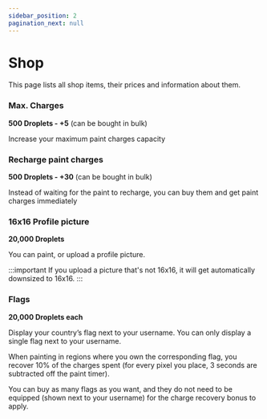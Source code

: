 ```yaml
---
sidebar_position: 2
pagination_next: null
---
```


# Shop
This page lists all shop items, their prices and information about them.

### Max. Charges
**500 Droplets - +5** (can be bought in bulk)

Increase your maximum paint charges capacity

### Recharge paint charges
**500 Droplets - +30** (can be bought in bulk)

Instead of waiting for the paint to recharge, you can buy them and get paint charges immediately

### 16x16 Profile picture
**20,000 Droplets**

You can paint, or upload a profile picture.

:::important
If you upload a picture that's not 16x16, it will get automatically downsized to 16x16.
:::

### Flags
**20,000 Droplets each**

Display your country’s flag next to your username. You can only display a single flag next to your username.

When painting in regions where you own the corresponding flag, you recover 10% of the charges spent (for every pixel you place, 3 seconds are subtracted off the paint timer).

You can buy as many flags as you want, and they do not need to be equipped (shown next to your username) for the charge recovery bonus to apply.